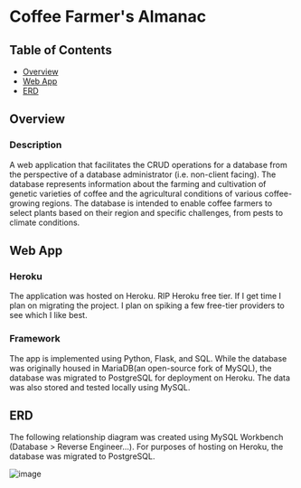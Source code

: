 # Coffee Farmer's Almanac

## Table of Contents
* [Overview](#Overview)
* [Web App](#Web-App)
* [ERD](#ERD)


## Overview
### Description
A web application that facilitates the CRUD operations for a database from the perspective of a database administrator (i.e. non-client facing).
The database represents information about the farming and cultivation of genetic varieties of coffee and the agricultural conditions of various coffee-growing regions. The database is intended to enable coffee farmers to select plants based on their region and specific challenges, from pests to climate conditions.

## Web App
### Heroku
The application was hosted on Heroku. RIP Heroku free tier. If I get time I plan on migrating the project. I plan on spiking a few free-tier providers to see which I like best.  

<!--- 
https://coffee-farmers-almanac.herokuapp.com/

// Note that Heroku puts the app to sleep after 30 minutes of inactivity. Visiting the site will load the app from sleep, which results in noticeable lag for the first visit. Subsequent visits will not require booting the app. There are ways to mitigate this, and in production, the app would be run on a higher service tier.
--->

### Framework
The app is implemented using Python, Flask, and SQL. While the database was originally housed in MariaDB(an open-source fork of MySQL), the database was migrated to PostgreSQL for deployment on Heroku. The data was also stored and tested locally using MySQL.   

## ERD

The following relationship diagram was created using MySQL Workbench (Database > Reverse Engineer...). For purposes of hosting on Heroku, the database was migrated to PostgreSQL.

![image](https://user-images.githubusercontent.com/81477294/173967204-1e267163-f0ee-43de-8b41-870a50c8fde2.png)
